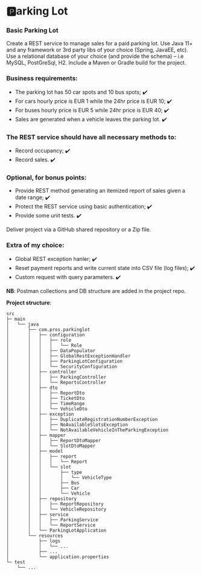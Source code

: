 # :parking:arking Lot 

### Basic Parking Lot

Create a REST service to manage sales for a paid parking lot. Use Java 11+ and any framework or 3rd party libs of your
choice (Spring, JavaEE, etc). Use a relational database of your choice (and provide the schema) – i.e MySQL, PostGreSql,
H2. Include a Maven or Gradle build for the project.

### Business requirements:

- The parking lot has 50 car spots and 10 bus spots; :heavy_check_mark:
- For cars hourly price is EUR 1 while the 24hr price is EUR 10; :heavy_check_mark:
- For buses hourly price is EUR 5 while 24hr price is EUR 40; :heavy_check_mark:
- Sales are generated when a vehicle leaves the parking lot. :heavy_check_mark:

### The REST service should have all necessary methods to:

- Record occupancy; :heavy_check_mark:
- Record sales. :heavy_check_mark:

### Optional, for bonus points:

- Provide REST method generating an itemized report of sales given a date range; :heavy_check_mark:
- Protect the REST service using basic authentication; :heavy_check_mark:
- Provide some unit tests. :heavy_check_mark:

Deliver project via a GitHub shared repository or a Zip file.

### Еxtra of my choice:

- Global REST exception hanler; :heavy_check_mark:
- Reset payment reports and write current state into CSV file (log files); :heavy_check_mark:
- Custom request with query parameters. :heavy_check_mark:

**NB**: Postman collections and DB structure are added in the project repo.

**Project structure**:
```
src
├─ main
│   └── java
│       ├── com.pros.parkinglot
│       │   ├── configuration
│       │   │   ├── role
│       │   │   │   └── Role
│       │   │   ├── DataPopulator
│       │   │   ├── GlobalRestExceptionHandler
│       │   │   ├── ParkingLotConfiguration
│       │   │   └── SecurityConfiguration
│       │   ├── controller
│       │   │   ├── ParkingController
│       │   │   └── ReportsController
│       │   ├── dto        
│       │   │   ├── ReportDto
│       │   │   ├── TicketDto
│       │   │   ├── TimeRange
│       │   │   └── VehicleDto
│       │   ├── exception
│       │   │   ├── DuplicateRegistrationNumberException
│       │   │   ├── NoAvailableSlotsException
│       │   │   └── NotAvailableVehicleInTheParkingException
│       │   ├── mapper
│       │   │   ├── ReportDtoMapper
│       │   │   └── SlotDtoMapper
│       │   ├── model   
│       │   │   ├── report   
│       │   │   │   └── Report                                        
│       │   │   └── slot 
│       │   │       ├── type       
│       │   │       │   └── VehicleType
│       │   │       ├── Bus
│       │   │       ├── Car
│       │   │       └── Vehicle
│       │   ├── repository 
│       │   │   ├── ReportRepository
│       │   │   └── VehicleRepository
│       │   ├── service 
│       │   │   ├── ParkingService
│       │   │   └── ReportService
│       │   └── ParkingLotApplication
│       └── resources
│           ├── logs
│           │   └── ...
│           ├── ...
│           └── application.properties
└─ test
    └── ...
```
